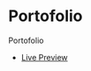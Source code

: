 # Portofolio
 Portofolio
 <ul>
 <li>
 <a href="https://codringavan.github.io/Portofolio/">Live Preview</a>
 </li>
 </ul>